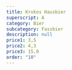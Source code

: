 ```yaml
---
title: Krokos Hausbier
superscript: A
category: Bier
subcategory: Fassbier
description: null
price1: 3,5
price2: 4,3
price3: 15,0
order: "10"
---
```


